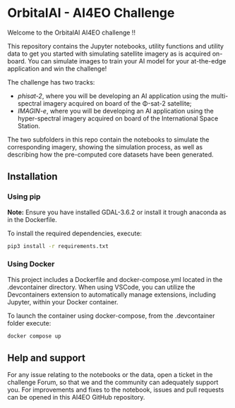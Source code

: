 # OrbitalAI - AI4EO Challenge

Welcome to the OrbitalAI AI4EO challenge !!

This repository contains the Jupyter notebooks, utility functions and utility data to get you started with simulating satellite imagery as is acquired on-board. You can simulate images to train your AI model for your at-the-edge application and win the challenge!

The challenge has two tracks:

 * _phisat-2_, where you will be developing an AI application using the multi-spectral imagery acquired on board of the Φ-sat-2 satellite;
 * _IMAGIN-e_, where you will be developing an AI application using the hyper-spectral imagery acquired on board of the International Space Station.

The two subfolders in this repo contain the notebooks to simulate the corresponding imagery, showing the simulation process, as well as describing how the pre-computed core datasets have been generated. 

## Installation

### Using pip

**Note:** Ensure you have installed GDAL-3.6.2 or install it trough anaconda as in the Dockerfile.

To install the required dependencies, execute:

```bash
pip3 install -r requirements.txt
```

### Using Docker

This project includes a Dockerfile and docker-compose.yml located in the .devcontainer directory. When using VSCode, you can utilize the Devcontainers extension to automatically manage extensions, including Jupyter, within your Docker container.

To launch the container using docker-compose, from the .devcontainer folder execute:

```bash
docker compose up 
```

## Help and support

For any issue relating to the notebooks or the data, open a ticket in the challenge Forum, so that we and the community can adequately support you. For improvements and fixes to the notebook, issues and pull requests can be opened in this AI4EO GitHub repository.
